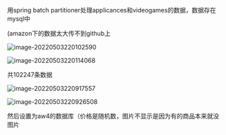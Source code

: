 用spring batch partitioner处理applicances和videogames的数据，数据存在mysql中

(amazon下的数据太大传不到github上

![image-20220503220102590](https://gitee.com/cosie/markdown-pic/raw/master/image-20220503220102590.png)

![image-20220503220114068](https://gitee.com/cosie/markdown-pic/raw/master/image-20220503220114068.png)

共102247条数据

![image-20220503220917557](https://gitee.com/cosie/markdown-pic/raw/master/image-20220503220917557.png)

![image-20220503220926508](https://gitee.com/cosie/markdown-pic/raw/master/image-20220503220926508.png)

然后设置为aw4的数据库（价格是随机数，图片不显示是因为有的商品本来就没图片

